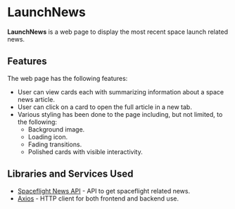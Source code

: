 # LaunchNews

**LaunchNews** is a web page to display the most recent space launch related news.

## Features

The web page has the following features:

- User can view cards each with summarizing information about a space news article.
- User can click on a card to open the full article in a new tab.
- Various styling has been done to the page including, but not limited, to the following:
    - Background image.
    - Loading icon.
    - Fading transitions.
    - Polished cards with visible interactivity.

## Libraries and Services Used

- [Spaceflight News API](https://github.com/spaceflightnewsapi/spaceflightnewsapi) - API to get spaceflight related news.
- [Axios](https://axios-http.com/docs/intro) - HTTP client for both frontend and backend use.
